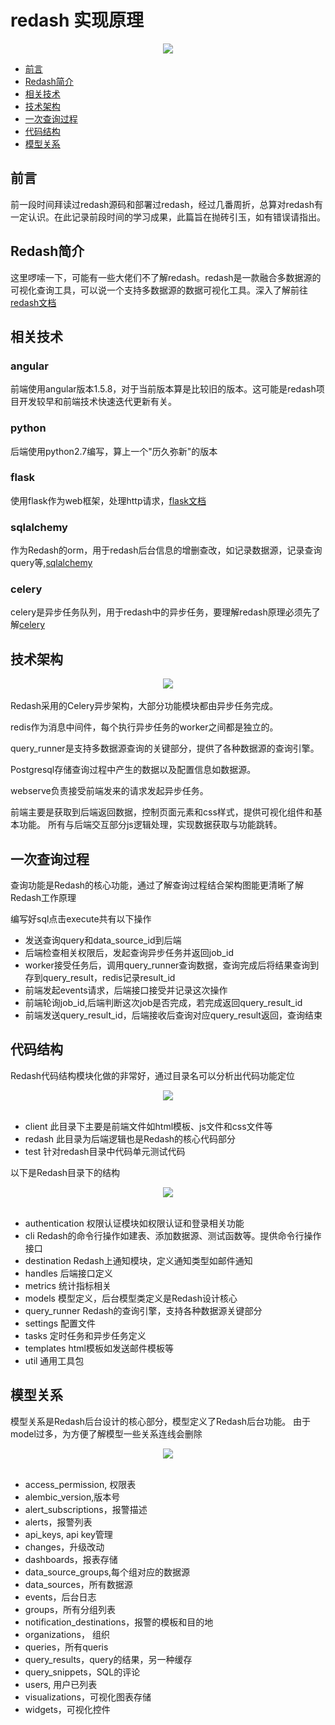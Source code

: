 # redash 实现原理
<div align='center'>
<img src='images/head.jpg'>
</div>

<!-- GFM-TOC -->
* [前言](#前言)
* [Redash简介](#Redash简介)
* [相关技术](#相关技术)
* [技术架构](#技术架构)
* [一次查询过程](#一次查询过程)
* [代码结构](#代码结构)
* [模型关系](#模型关系)
<!-- GFM-TOC -->


## 前言
 前一段时间拜读过redash源码和部署过redash，经过几番周折，总算对redash有一定认识。在此记录前段时间的学习成果，此篇旨在抛砖引玉，如有错误请指出。

## Redash简介
 这里啰嗦一下，可能有一些大佬们不了解redash。redash是一款融合多数据源的可视化查询工具，可以说一个支持多数据源的数据可视化工具。深入了解前往[redash文档](https://redash.io/help/)

## 相关技术
### angular
  前端使用angular版本1.5.8，对于当前版本算是比较旧的版本。这可能是redash项目开发较早和前端技术快速迭代更新有关。
### python
  后端使用python2.7编写，算上一个"历久弥新"的版本
### flask
  使用flask作为web框架，处理http请求，[flask文档](https://dormousehole.readthedocs.io/en/latest/)
### sqlalchemy
  作为Redash的orm，用于redash后台信息的增删查改，如记录数据源，记录查询query等,[sqlalchemy](https://docs.sqlalchemy.org/en/13/)
### celery
  celery是异步任务队列，用于redash中的异步任务，要理解redash原理必须先了解[celery](http://docs.jinkan.org/docs/celery/)

## 技术架构
<div align="center"> <img src="images/architecture.jpg"/> </div><br>
  Redash采用的Celery异步架构，大部分功能模块都由异步任务完成。
  
  redis作为消息中间件，每个执行异步任务的worker之间都是独立的。
  
  query_runner是支持多数据源查询的关键部分，提供了各种数据源的查询引擎。
  
  Postgresql存储查询过程中产生的数据以及配置信息如数据源。
  
  webserve负责接受前端发来的请求发起异步任务。
  
  前端主要是获取到后端返回数据，控制页面元素和css样式，提供可视化组件和基本功能。
所有与后端交互部分js逻辑处理，实现数据获取与功能跳转。

## 一次查询过程
 查询功能是Redash的核心功能，通过了解查询过程结合架构图能更清晰了解Redash工作原理

 编写好sql点击execute共有以下操作
 
 - 发送查询query和data_source_id到后端
 - 后端检查相关权限后，发起查询异步任务并返回job_id
 - worker接受任务后，调用query_runner查询数据，查询完成后将结果查询到存到query_result，redis记录result_id
 - 前端发起events请求，后端接口接受并记录这次操作
 - 前端轮询job_id,后端判断这次job是否完成，若完成返回query_result_id
 - 前端发送query_result_id，后端接收后查询对应query_result返回，查询结束

## 代码结构
 Redash代码结构模块化做的非常好，通过目录名可以分析出代码功能定位
 <div align="center"> <img src="images/code.png"/> </div><br>

 - client 此目录下主要是前端文件如html模板、js文件和css文件等
 - redash 此目录为后端逻辑也是Redash的核心代码部分
 - test 针对redash目录中代码单元测试代码

 以下是Redash目录下的结构
  <div align="center"> <img src="images/code2.png"/> </div><br>
 
 - authentication 权限认证模块如权限认证和登录相关功能
 - cli Redash的命令行操作如建表、添加数据源、测试函数等。提供命令行操作接口
 - destination Redash上通知模块，定义通知类型如邮件通知
 - handles 后端接口定义
 - metrics 统计指标相关
 - models 模型定义，后台模型类定义是Redash设计核心
 - query_runner Redash的查询引擎，支持各种数据源关键部分
 - settings 配置文件
 - tasks 定时任务和异步任务定义
 - templates html模板如发送邮件模板等
 - util 通用工具包

## 模型关系
 模型关系是Redash后台设计的核心部分，模型定义了Redash后台功能。
 由于model过多，为方便了解模型一些关系连线会删除
 <div align="center"> <img src="images/model.png"/> </div><br>
 
 - access_permission, 权限表
 - alembic_version,版本号
 - alert_subscriptions，报警描述
 - alerts，报警列表
 - api_keys, api key管理
 - changes，升级改动
 - dashboards，报表存储
 - data_source_groups,每个组对应的数据源
 - data_sources，所有数据源
 - events，后台日志
 - groups，所有分组列表
 - notification_destinations，报警的模板和目的地
 - organizations， 组织
 - queries，所有queris
 - query_results，query的结果，另一种缓存
 - query_snippets，SQL的评论
 - users, 用户已列表
 - visualizations，可视化图表存储
 - widgets，可视化控件
